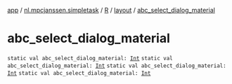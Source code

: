 [app](../../../index.md) / [nl.mpcjanssen.simpletask](../../index.md) / [R](../index.md) / [layout](index.md) / [abc_select_dialog_material](.)

# abc_select_dialog_material

`static val abc_select_dialog_material: `[`Int`](https://kotlinlang.org/api/latest/jvm/stdlib/kotlin/-int/index.html)
`static val abc_select_dialog_material: `[`Int`](https://kotlinlang.org/api/latest/jvm/stdlib/kotlin/-int/index.html)
`static val abc_select_dialog_material: `[`Int`](https://kotlinlang.org/api/latest/jvm/stdlib/kotlin/-int/index.html)
`static val abc_select_dialog_material: `[`Int`](https://kotlinlang.org/api/latest/jvm/stdlib/kotlin/-int/index.html)